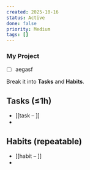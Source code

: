 ```yaml
---
created: 2025-10-16
status: Active
done: false
priority: Medium
tags: []
---
```

### My Project
- [ ] aegasf

Break it into **Tasks** and **Habits**.

## Tasks (≤1h)
- [[task – ]]
- 

## Habits (repeatable)
- [[habit – ]]
- 
